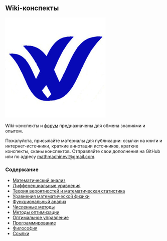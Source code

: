 ## Wiki-конспекты

![Логотип](/images/logo.jpg)

Wiki-конспекты и [форум](https://groups.google.com/forum/#!forum/mathdvfu) предназначены для обмена знаниями и опытом.

Пожалуйста, присылайте материалы для публикации: ссылки на книги и интернет-источники, краткие аннотации источников, краткие конспекты, сканы конспектов. Отправляйте свои дополнения на GitHub или по адресу mathmachinevl@gmail.com.

### Содержание

- [Математический анализ](mathan.md)
- [Дифференциальные уравнения](diffeq.md)
- [Теория вероятностей и математическая статистика](tvims.md)
- [Уравнения математической физики](mathphys.md)
- [Функциональный анализ](funcan.md)
- [Численные методы](numer.md)
- [Методы оптимизации](optimization.md)
- [Оптимальное управление](optcontrol.md)
- [Программирование](programming.md)
- [Философия](http://ph-dvfu.github.io)
- [Ссылки](links.md)
